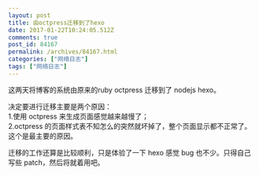 ```yaml
---
layout: post
title: 由octpress迁移到了hexo
date: 2017-01-22T10:24:05.512Z
comments: true
post_id: 84167
permalink: /archives/84167.html
categories: ["网络日志"]
tags: ["网络日志"]
---
```


这两天将博客的系统由原来的ruby octpress 迁移到了 nodejs hexo。

决定要进行迁移主要是两个原因：  
1.使用 octpress 来生成页面感觉越来越慢了；  
2.octpress 的页面样式表不知怎么的突然就坏掉了，整个页面显示都不正常了。这个是最主要的原因。

迁移的工作还算是比较顺利，只是体验了一下 hexo 感觉 bug 也不少。只得自己写些 patch，然后将就着用吧。
